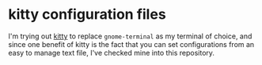 # kitty configuration files

I'm trying out [kitty](https://sw.kovidgoyal.net/kitty) to replace `gnome-terminal` as my terminal of choice, and since one benefit of kitty is the fact that you can set configurations from an easy to manage text file, I've checked mine into this repository.
